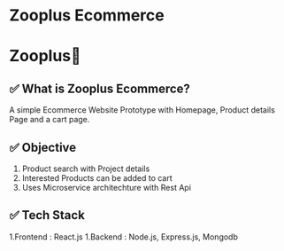 # Zooplus Ecommerce
 
#  Zooplus:ledger:
## :white_check_mark: What is Zooplus Ecommerce?

A simple Ecommerce Website Prototype with Homepage, Product details Page and a cart page.

## :white_check_mark: Objective

1. Product search with Project details
1. Interested Products can be added to cart
1. Uses Microservice architechture with Rest Api

## :white_check_mark: Tech Stack

1.Frontend :  React.js 
1.Backend : Node.js, Express.js, Mongodb